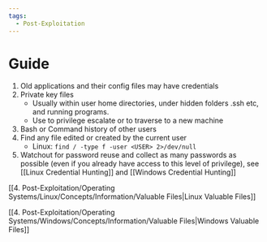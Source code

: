 ```yaml
---
tags:
  - Post-Exploitation
---
```


# Guide

1. Old applications and their config files may have credentials 
2. Private key files
	* Usually within user home directories, under hidden folders .ssh etc, and running programs.
	* Use to privilege escalate or to traverse to a new machine
3. Bash or Command history of other users
4. Find any file edited or created by the current user
	* Linux: `find / -type f -user <USER> 2>/dev/null`
5. Watchout for password reuse and collect as many passwords as possible (even if you already have access to this level of privilege), see [[Linux Credential Hunting]] and [[Windows Credential Hunting]]



[[4. Post-Exploitation/Operating Systems/Linux/Concepts/Information/Valuable Files|Linux Valuable Files]]

[[4. Post-Exploitation/Operating Systems/Windows/Concepts/Information/Valuable Files|Windows Valuable Files]]